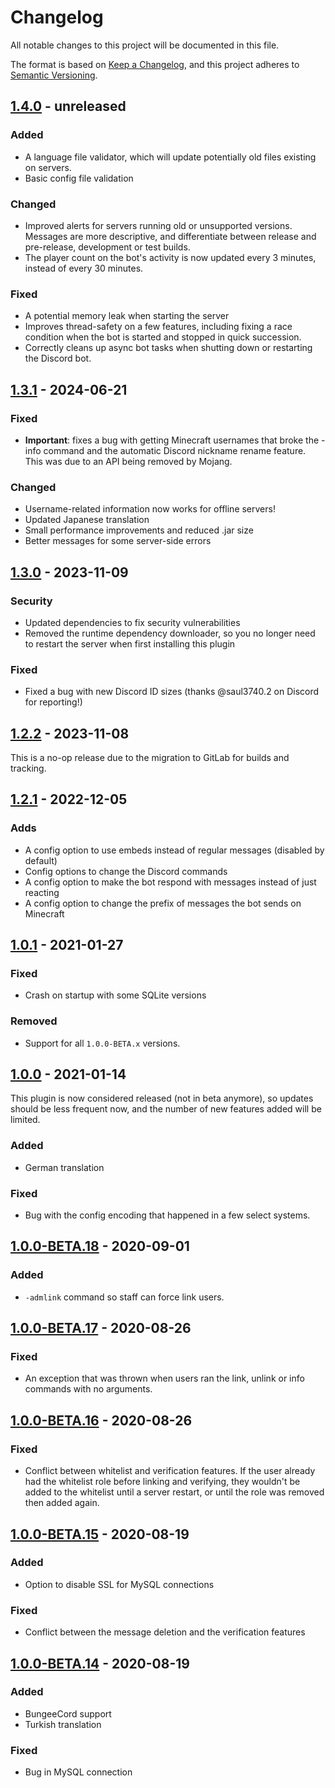 # Changelog

All notable changes to this project will be documented in this file.

The format is based on [Keep a Changelog](https://keepachangelog.com/en/1.1.0/),
and this project adheres to [Semantic Versioning](https://semver.org/spec/v2.0.0.html).

## [1.4.0] - unreleased

### Added
- A language file validator, which will update potentially old files existing on servers.
- Basic config file validation

### Changed
- Improved alerts for servers running old or unsupported versions. Messages are more descriptive, and differentiate between release and pre-release, development or test builds.
- The player count on the bot's activity is now updated every 3 minutes, instead of every 30 minutes.

### Fixed
- A potential memory leak when starting the server
- Improves thread-safety on a few features, including fixing a race condition when the bot is started and stopped in quick succession.
- Correctly cleans up async bot tasks when shutting down or restarting the Discord bot.

## [1.3.1] - 2024-06-21

### Fixed
- **Important**: fixes a bug with getting Minecraft usernames that broke the -info command and the automatic Discord nickname rename feature. This was due to an API being removed by Mojang.

### Changed
- Username-related information now works for offline servers!
- Updated Japanese translation
- Small performance improvements and reduced .jar size
- Better messages for some server-side errors

## [1.3.0] - 2023-11-09

### Security
- Updated dependencies to fix security vulnerabilities
- Removed the runtime dependency downloader, so you no longer need to restart the server when first installing this plugin

### Fixed
- Fixed a bug with new Discord ID sizes (thanks @saul3740.2 on Discord for reporting!)

## [1.2.2] - 2023-11-08

This is a no-op release due to the migration to GitLab for builds and tracking.

## [1.2.1] - 2022-12-05

### Adds

- A config option to use embeds instead of regular messages (disabled by default)
- Config options to change the Discord commands
- A config option to make the bot respond with messages instead of just reacting
- A config option to change the prefix of messages the bot sends on Minecraft

## [1.0.1] - 2021-01-27

### Fixed

- Crash on startup with some SQLite versions

### Removed

- Support for all `1.0.0-BETA.x` versions. 

## [1.0.0] - 2021-01-14

This plugin is now considered released (not in beta anymore), so updates should be less frequent now, and the number of new features added will be limited.

### Added

- German translation

### Fixed

- Bug with the config encoding that happened in a few select systems.

## [1.0.0-BETA.18] - 2020-09-01

### Added

- `-admlink` command so staff can force link users.

## [1.0.0-BETA.17] - 2020-08-26

### Fixed

- An exception that was thrown when users ran the link, unlink or info commands with no arguments.

## [1.0.0-BETA.16] - 2020-08-26

### Fixed

- Conflict between whitelist and verification features. If the user already had the whitelist role before linking and verifying, they wouldn't be added to the whitelist until a server restart, or until the role was removed then added again.

## [1.0.0-BETA.15] - 2020-08-19

### Added

- Option to disable SSL for MySQL connections

### Fixed

- Conflict between the message deletion and the verification features

## [1.0.0-BETA.14] - 2020-08-19

### Added

- BungeeCord support
- Turkish translation

### Fixed

- Bug in MySQL connection

[1.0.0-BETA.14]: (https://github.com/nichogx/DiscordRoleSync/releases/tag/1.0.0-BETA.14)
[1.0.0-BETA.15]: (https://github.com/nichogx/DiscordRoleSync/releases/tag/1.0.0-BETA.15)
[1.0.0-BETA.16]: (https://github.com/nichogx/DiscordRoleSync/releases/tag/1.0.0-BETA.16)
[1.0.0-BETA.17]: (https://github.com/nichogx/DiscordRoleSync/releases/tag/1.0.0-BETA.17)
[1.0.0-BETA.18]: (https://github.com/nichogx/DiscordRoleSync/releases/tag/1.0.0-BETA.18)
[1.0.0]: (https://github.com/nichogx/DiscordRoleSync/releases/tag/1.0.0)
[1.0.1]: (https://github.com/nichogx/DiscordRoleSync/releases/tag/1.0.1)
[1.2.1]: (https://github.com/nichogx/DiscordRoleSync/releases/tag/1.2.1)
[1.2.2]: (https://gitlab.com/nichogx/DiscordRoleSync/-/releases/1.2.2)
[1.3.0]: (https://gitlab.com/nichogx/DiscordRoleSync/-/releases/1.3.0)
[1.3.1]: (https://gitlab.com/nichogx/DiscordRoleSync/-/releases/1.3.1)
[1.4.0]: (https://gitlab.com/nichogx/DiscordRoleSync/-/releases/1.4.0)
